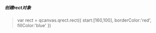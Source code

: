 ##### 创建rect对象

> var rect = qcanvas.qrect.rect({
	start:[160,100],
	borderColor:'red',
	fillColor:'blue'
})		








